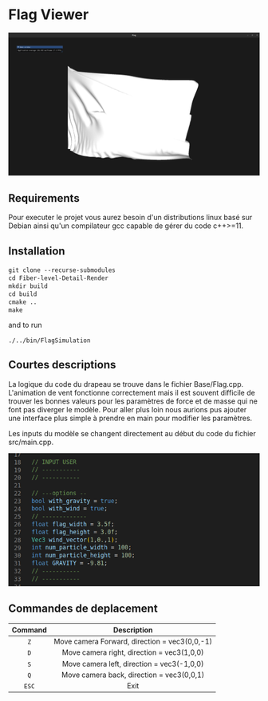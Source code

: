 # Flag Viewer
![flag](screenshots/flag.png)

## Requirements

Pour executer le projet vous aurez besoin d'un distributions linux basé sur Debian ainsi qu'un compilateur gcc capable de gérer du code c++>=11.

## Installation

```
git clone --recurse-submodules 
cd Fiber-level-Detail-Render
mkdir build
cd build
cmake ..
make
```

and to run

```
./../bin/FlagSimulation
```

## Courtes descriptions 

La logique du code du drapeau se trouve dans le fichier Base/Flag.cpp.
L'animation de vent fonctionne correctement mais il est souvent difficile de trouver les bonnes valeurs pour les paramètres de force et de masse qui ne font pas diverger le modèle. Pour aller plus loin nous aurions pus ajouter une interface plus simple à prendre en main pour modifier les paramètres.


Les inputs du modèle se changent directement au début du code du fichier src/main.cpp.

![command](screenshots/command.png)
## Commandes de deplacement

| Command | Description |
|:---------:|:-----------:|
| `Z` | Move camera Forward, direction = vec3(0,0,-1)|
| `D` | Move camera right,  direction = vec3(1,0,0)|
| `S` | Move camera left,  direction = vec3(-1,0,0) |
| `Q` | Move camera back, direction = vec3(0,0,1) |
| `ESC` | Exit |






